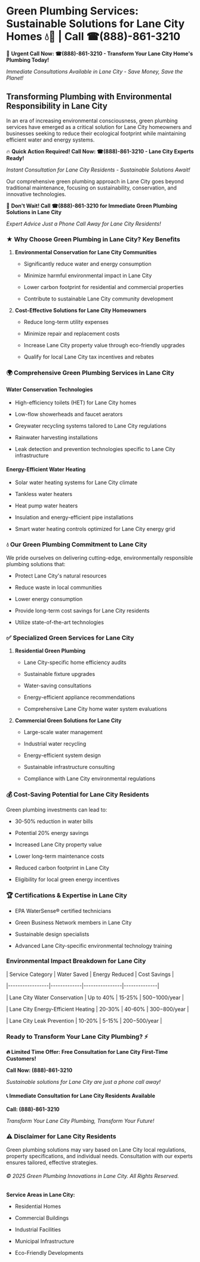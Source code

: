 # Green Plumbing Services: Sustainable Solutions for Lane City Homes 💧🌿 | Call ☎(888)-861-3210

🚨 **Urgent Call Now: ☎(888)-861-3210 - Transform Your Lane City Home's Plumbing Today!**
*Immediate Consultations Available in Lane City - Save Money, Save the Planet!*

## Transforming Plumbing with Environmental Responsibility in Lane City

In an era of increasing environmental consciousness, green plumbing services have emerged as a critical solution for Lane City homeowners and businesses seeking to reduce their ecological footprint while maintaining efficient water and energy systems. 

🔥 **Quick Action Required! Call Now: ☎(888)-861-3210 - Lane City Experts Ready!**
*Instant Consultation for Lane City Residents - Sustainable Solutions Await!*

Our comprehensive green plumbing approach in Lane City goes beyond traditional maintenance, focusing on sustainability, conservation, and innovative technologies.

🚨 **Don't Wait! Call ☎(888)-861-3210 for Immediate Green Plumbing Solutions in Lane City**
*Expert Advice Just a Phone Call Away for Lane City Residents!*

### ★ Why Choose Green Plumbing in Lane City? Key Benefits

1. **Environmental Conservation for Lane City Communities** 
   - Significantly reduce water and energy consumption
   - Minimize harmful environmental impact in Lane City
   - Lower carbon footprint for residential and commercial properties
   - Contribute to sustainable Lane City community development

2. **Cost-Effective Solutions for Lane City Homeowners** 
   - Reduce long-term utility expenses
   - Minimize repair and replacement costs
   - Increase Lane City property value through eco-friendly upgrades
   - Qualify for local Lane City tax incentives and rebates

### 🌍 Comprehensive Green Plumbing Services in Lane City

#### Water Conservation Technologies
- High-efficiency toilets (HET) for Lane City homes
- Low-flow showerheads and faucet aerators
- Greywater recycling systems tailored to Lane City regulations
- Rainwater harvesting installations
- Leak detection and prevention technologies specific to Lane City infrastructure

#### Energy-Efficient Water Heating
- Solar water heating systems for Lane City climate
- Tankless water heaters
- Heat pump water heaters
- Insulation and energy-efficient pipe installations
- Smart water heating controls optimized for Lane City energy grid

### 💧 Our Green Plumbing Commitment to Lane City

We pride ourselves on delivering cutting-edge, environmentally responsible plumbing solutions that:
- Protect Lane City's natural resources
- Reduce waste in local communities
- Lower energy consumption
- Provide long-term cost savings for Lane City residents
- Utilize state-of-the-art technologies

### ✅ Specialized Green Services for Lane City

1. **Residential Green Plumbing**
   - Lane City-specific home efficiency audits
   - Sustainable fixture upgrades
   - Water-saving consultations
   - Energy-efficient appliance recommendations
   - Comprehensive Lane City home water system evaluations

2. **Commercial Green Solutions for Lane City**
   - Large-scale water management
   - Industrial water recycling
   - Energy-efficient system design
   - Sustainable infrastructure consulting
   - Compliance with Lane City environmental regulations

### 💰 Cost-Saving Potential for Lane City Residents

Green plumbing investments can lead to:
- 30-50% reduction in water bills
- Potential 20% energy savings
- Increased Lane City property value
- Lower long-term maintenance costs
- Reduced carbon footprint in Lane City
- Eligibility for local green energy incentives

### 🏆 Certifications & Expertise in Lane City

- EPA WaterSense® certified technicians
- Green Business Network members in Lane City
- Sustainable design specialists
- Advanced Lane City-specific environmental technology training

### Environmental Impact Breakdown for Lane City

| Service Category | Water Saved | Energy Reduced | Cost Savings |
|-----------------|-------------|----------------|--------------|
| Lane City Water Conservation | Up to 40% | 15-25% | $500-$1000/year |
| Lane City Energy-Efficient Heating | 20-30% | 40-60% | $300-$800/year |
| Lane City Leak Prevention | 10-20% | 5-15% | $200-$500/year |

### Ready to Transform Your Lane City Plumbing? ⚡

**🔥 Limited Time Offer: Free Consultation for Lane City First-Time Customers!**

**Call Now: (888)-861-3210**
*Sustainable solutions for Lane City are just a phone call away!*

#### 📞 Immediate Consultation for Lane City Residents Available

**Call: (888)-861-3210**
*Transform Your Lane City Plumbing, Transform Your Future!*

### ⚠️ Disclaimer for Lane City Residents

Green plumbing solutions may vary based on Lane City local regulations, property specifications, and individual needs. Consultation with our experts ensures tailored, effective strategies.

###### © 2025 Green Plumbing Innovations in Lane City. All Rights Reserved.

**Service Areas in Lane City:** 
- Residential Homes
- Commercial Buildings
- Industrial Facilities
- Municipal Infrastructure
- Eco-Friendly Developments
